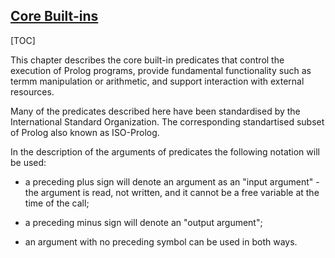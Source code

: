 
## [Core Built-ins](builtins)

[TOC]


This chapter describes the core built-in predicates  that control the execution of
Prolog programs, provide fundamental functionality such as termm manipulation or arithmetic, and support interaction with external
resources.

<!---- @{ ---->

Many of the predicates described here have been standardised by the International Standard Organization.
 The corresponding standartised subset of Prolog also known as ISO-Prolog.    

In the description of the arguments of predicates the following
notation will be used:

+ a preceding plus sign will denote an argument as an "input argument" - the argument is read, not written, and it cannot be a free variable at the time of the call;

+ a preceding minus sign will denote an "output argument";

+ an argument with no preceding symbol can be used in both ways.

<!---- @} ---->
